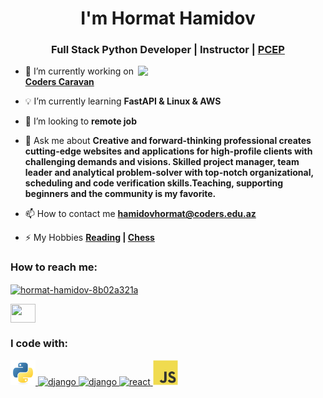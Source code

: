 <h1 align="center">I'm Hormat Hamidov</h1>
<h3 align="center">Full Stack Python Developer | Instructor | <a href="https://www.credly.com/badges/fbd8acce-0b4a-469b-ba9c-ec58303f79f5/linked_in_profile">PCEP</a></h3>
<img align='right' width = "300" src = "https://i.giphy.com/media/v1.Y2lkPTc5MGI3NjExNXFsZWFrYmx6Y3k5ZzV5bHo4aW44NDNiazliOWltejR6czlhZnpjbiZlcD12MV9pbnRlcm5hbF9naWZfYnlfaWQmY3Q9Zw/2vB2oTE8eYuV2Ze4ZU/giphy.gif">


- 🚀 I’m currently working on **<a href = "https://caravan.coders.edu.az/"> Coders Caravan</a>**

- 💡 I’m currently learning **FastAPI & Linux & AWS**

- 🤝 I’m looking to **remote job**

- 💬 Ask me about **Creative and forward-thinking professional creates cutting-edge websites and applications for high-profile clients with challenging demands and visions. Skilled project manager, team leader and analytical problem-solver with top-notch organizational, scheduling and code verification skills.Teaching, supporting beginners and the community is my favorite.**

- 📫 How to contact me **hamidovhormat@coders.edu.az**

- ⚡ My Hobbies **<a href="https://medium.com/@hormat">Reading</a> | <a href="https://www.chess.com/member/strongjunior404">Chess</a>**

<h3 align="left">How to reach me:</h3>
<p align="left">
<a href="https://linkedin.com/in/thehormat"><img align="center" src="https://raw.githubusercontent.com/rahuldkjain/github-profile-readme-generator/master/src/images/icons/Social/linked-in-alt.svg" alt="hormat-hamidov-8b02a321a" height="30" width="40" /></a>

<a href="https://www.instagram.com/thehormat/"><img align="center" src="https://store-images.s-microsoft.com/image/apps.43327.13510798887167234.cadff69d-8229-427b-a7da-21dbaf80bd81.79b8f512-1b22-45d6-9495-881485e3a87e?h=210" alt="" height="30" width="40" /></a>
</p>

<h3 align="left">I code with:</h3>
<p align="left"> 
  <a href="https://www.python.org" rel="noreferrer"><img src="https://raw.githubusercontent.com/devicons/devicon/master/icons/python/python-original.svg" alt="python" width="40" height="40"/> </a> 
  <a href="https://www.djangoproject.com/" rel="noreferrer"> <img src="https://cdn.worldvectorlogo.com/logos/django.svg" alt="django" width="40" height="40"/> </a> 
  <a href="https://fastapi.tiangolo.com/" rel="noreferrer"> <img src="https://www.jetbrains.com/guide/assets/fastapi-6837327b.svg" alt="django" width="40" height="40"/> </a> 
  <a href="https://reactjs.org/" rel="noreferrer"><img src="https://upload.wikimedia.org/wikipedia/commons/thumb/a/a7/React-icon.svg/1200px-React-icon.svg.png" alt="react" width="45" height="40"/> </a>
  <a href="https://developer.mozilla.org/en-US/docs/Web/JavaScript" rel="noreferrer"> <img src="https://raw.githubusercontent.com/devicons/devicon/master/icons/javascript/javascript-original.svg" alt="javascript" width="40" height="40"/> </a> 
</p>

